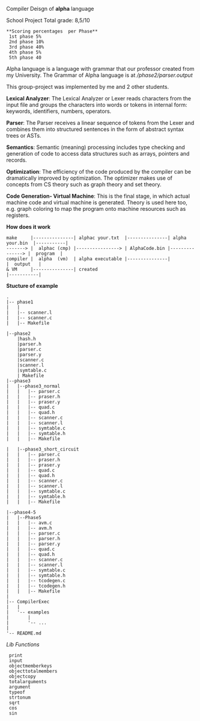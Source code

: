 Compiler Deisgn of **alpha** language

School Project
Total grade: 8,5/10 

```
**Scoring percentages  per Phase**
 1st phase 5%
 2nd phase 10%
 3rd phase 40%
 4th phase 5%
 5th phase 40
 ```

Alpha language is a language with grammar that our professor created from my University.
The Grammar of Alpha language is at */phase2/parser.output*

This group-project was implemented by me and 2   other students.


**Lexical Analyzer**: The Lexical Analyzer or Lexer reads characters from the input file and groups the characters into words or tokens in internal form: keywords, identifiers, numbers, operators.

**Parser**: The Parser receives a linear sequence of tokens from the Lexer and combines them into structured sentences in the form of abstract syntax trees or ASTs.

**Semantics**: Semantic (meaning) processing includes type checking and generation of code to access data structures such as arrays, pointers and records.

**Optimization**: The efficiency of the code produced by the compiler can be dramatically improved by optimization. The optimizer makes use of concepts from CS theory such as graph theory and set theory.

**Code Generation- Virtual Machine**: This is the final stage, in which actual machine code and virtual machine  is generated. Theory is used here too, e.g. graph coloring to map the program onto machine resources such as registers.

**How does it work**
```
make     |---------------| alphac your.txt  |---------------| alpha your.bin  |-----------|
-------> |  alphac (cmp) |----------------> | AlphaCode.bin |---------------> |  program  |
compiler |  alpha  (vm)  | alpha executable |---------------|                 |  output   |
& VM     |---------------| created                                            |-----------|
```

**Stucture of example**
```
.
|-- phase1
|   |
|   |-- scanner.l
|   |-- scanner.c
|   |-- Makefile

|--phase2
    |hash.h
    |parser.h
    |parser.c
    |parser.y
    |scanner.c
    |scanner.l
    |symtable.c
    | Makefile
|--phase3
|   |--phase3_normal
|   |   |-- parser.c
|   |   |-- praser.h
|   |   |-- praser.y
|   |   |-- quad.c
|   |   |-- quad.h
|   |   |-- scanner.c
|   |   |-- scanner.l
|   |   |-- symtable.c
|   |   |-- symtable.h
|   |   |-- Makefile

|   |--phase3_short_circuit
|   |   |-- parser.c
|   |   |-- praser.h
|   |   |-- praser.y
|   |   |-- quad.c
|   |   |-- quad.h
|   |   |-- scanner.c
|   |   |-- scanner.l
|   |   |-- symtable.c
|   |   |-- symtable.h
|   |   |-- Makefile

|--phase4-5
|   |--Phase5
|   |   |-- avm.c
|   |   |-- avm.h
|   |   |-- parser.c
|   |   |-- parser.h
|   |   |-- parser.y
|   |   |-- quad.c
|   |   |-- quad.h
|   |   |-- scanner.c
|   |   |-- scanner.l
|   |   |-- symtable.c
|   |   |-- symtable.h
|   |   |-- tcodegen.c
|   |   |-- tcodegen.h
|   |   |-- Makefile
|
|-- CompilerExec
|   |
|   '-- examples
|       |
|       '-- ... 
|
'-- README.md

```



*Lib Functions*

```
 print
 input
 objectmemberkeys
 objecttotalmembers
 objectcopy
 totalarguments
 argument
 typeof
 strtonum
 sqrt
 cos
 sin
 ```
 
 
